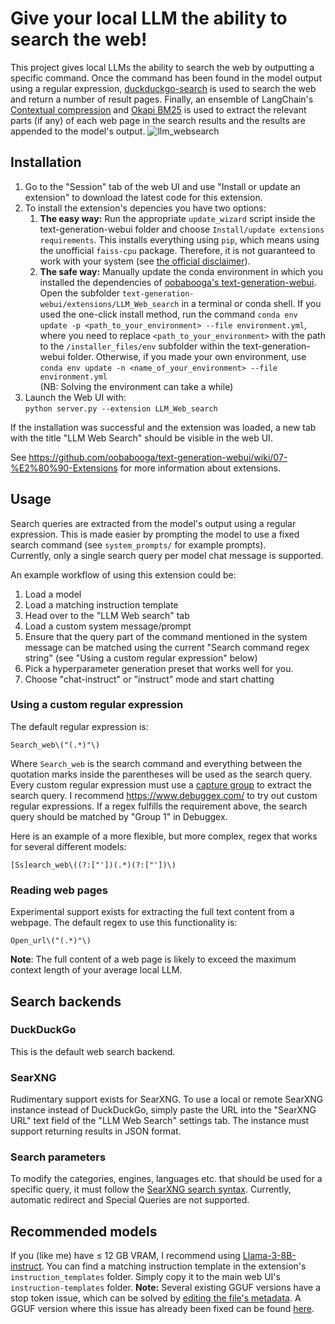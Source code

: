 # Give your local LLM the ability to search the web!
This project gives local LLMs the ability to search the web by outputting a specific
command. Once the command has been found in the model output using a regular expression,
[duckduckgo-search](https://pypi.org/project/duckduckgo-search/)
is used to search the web and return a number of result pages. Finally, an
ensemble of LangChain's [Contextual compression](https://python.langchain.com/docs/modules/data_connection/retrievers/contextual_compression/) and 
[Okapi BM25](https://en.wikipedia.org/wiki/Okapi_BM25)
is used to extract the relevant parts (if any) of each web page in the search results
and the results are appended to the model's output.
![llm_websearch](https://github.com/mamei16/LLM_Web_search/assets/25900898/f9d2d83c-e3cf-4f69-91c2-e9c3fe0b7d89)
## Installation
1. Go to the "Session" tab of the web UI and use "Install or update an extension" 
to download the latest code for this extension.
2. To install the extension's depencies you have two options:  
   1. **The easy way:** Run the appropriate `update_wizard` script inside the text-generation-webui folder
   and choose `Install/update extensions requirements`. This installs everything using `pip`,
   which means using the unofficial `faiss-cpu` package. Therefore, it is not guaranteed to
   work with your system (see [the official disclaimer](https://github.com/facebookresearch/faiss/wiki/Installing-Faiss#why-dont-you-support-installing-via-xxx-)).
   2. **The safe way:** Manually update the conda environment in which you installed the dependencies of 
   [oobabooga's text-generation-webui](https://github.com/oobabooga/text-generation-webui).
   Open the subfolder `text-generation-webui/extensions/LLM_Web_search` in a terminal or conda shell.
   If you used the one-click install method, run the command 
   `conda env update -p <path_to_your_environment> --file environment.yml`,
   where you need to replace `<path_to_your_environment>` with the path to the 
   `/installer_files/env` subfolder within the text-generation-webui folder.
   Otherwise, if you made your own environment, 
   use `conda env update -n <name_of_your_environment> --file environment.yml`  
     (NB: Solving the environment can take a while)
3. Launch the Web UI with:  
```python server.py --extension LLM_Web_search```

If the installation was successful and the extension was loaded, a new tab with the 
title "LLM Web Search" should be visible in the web UI.

See https://github.com/oobabooga/text-generation-webui/wiki/07-%E2%80%90-Extensions for more
information about extensions.

## Usage

Search queries are extracted from the model's output using a regular expression. This is made easier by prompting the model
to use a fixed search command (see `system_prompts/` for example prompts).   
Currently, only a single search query per model chat message is supported.

An example workflow of using this extension could be:
1. Load a model
2. Load a matching instruction template
3. Head over to the "LLM Web search" tab
4. Load a custom system message/prompt
5. Ensure that the query part of the command mentioned in the system message 
can be matched using the current "Search command regex string" 
(see "Using a custom regular expression" below)
6. Pick a hyperparameter generation preset that works well for you.
7. Choose "chat-instruct" or "instruct" mode and start chatting

### Using a custom regular expression
The default regular expression is:  
```regexp
Search_web\("(.*)"\)
```
Where `Search_web` is the search command and everything between the quotation marks
inside the parentheses will be used as the search query. Every custom regular expression must use a
[capture group](https://www.regular-expressions.info/brackets.html) to extract the search
query. I recommend https://www.debuggex.com/ to try out custom regular expressions. If a regex
fulfills the requirement above, the search query should be matched by "Group 1" in Debuggex.

Here is an example of a more flexible, but more complex, regex that works for several
different models:
```regexp
[Ss]earch_web\((?:["'])(.*)(?:["'])\)
```
### Reading web pages
Experimental support exists for extracting the full text content from a webpage. The default regex to use this
functionality is:
```regexp
Open_url\("(.*)"\)
```
**Note**: The full content of a web page is likely to exceed the maximum context length of your average local LLM.
## Search backends

### DuckDuckGo
This is the default web search backend.

### SearXNG

Rudimentary support exists for SearXNG. To use a local or remote 
SearXNG instance instead of DuckDuckGo, simply paste the URL into the 
"SearXNG URL" text field of the "LLM Web Search" settings tab. The instance must support
returning results in JSON format.

### Search parameters
To modify the categories, engines, languages etc. that should be used for a
specific query, it must follow the
[SearXNG search syntax](https://docs.searxng.org/user/search-syntax.html). Currently, 
automatic redirect and Special Queries are not supported.

## Recommended models
If you (like me) have ≤ 12 GB VRAM, I recommend using 
[Llama-3-8B-instruct](https://huggingface.co/meta-llama/Meta-Llama-3-8B-Instruct).
You can find a matching instruction template in the extension's `instruction_templates`
folder. Simply copy it to the main web UI's `instruction-templates` folder.
**Note:** Several existing GGUF versions have a stop token issue, which can be solved by [editing the file's 
metadata](https://www.reddit.com/r/LocalLLaMA/comments/1c7dkxh/tutorial_how_to_make_llama3instruct_ggufs_less/). A GGUF version where this issue has already been fixed can be found 
[here](https://huggingface.co/AI-Engine/Meta-Llama-3-8B-Instruct-GGUF/blob/main/Meta-Llama-3-8B-Instruct.Q5_k_m_with_temp_stop_token_fix.gguf).